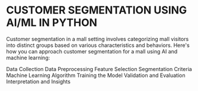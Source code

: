 # CUSTOMER SEGMENTATION USING AI/ML IN PYTHON 
Customer segmentation in a mall setting involves categorizing mall visitors into distinct groups based on various characteristics and behaviors. Here's how you can approach customer segmentation for a mall using AI and machine learning:

Data Collection
Data Preprocessing
Feature Selection
Segmentation Criteria
Machine Learning Algorithm
Training the Model
Validation and Evaluation
Interpretation and Insights

